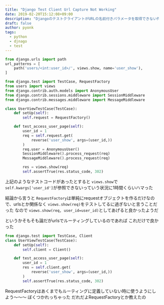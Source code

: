 ```yaml
---
title: "Django Test Client Url Capture Not Working"
date: 2019-02-20T15:12:08+09:00
description: "DjangoのテストクライアントがURLの名前付きパラメータを取得できない件"
draft: false
author: pyonk
tags:
  - python
  - djnago
  - test
---
```


```python:urls.py
from django.urls import path
url_patterns = [
    path('users/<int:user_id>/', views.show, name='user_show'),
]
```


```python:tests.py
from django.test import TestCase, RequestFactory
from users import views
from django.contrib.auth.models import AnonymousUser
from django.contrib.sessions.middleware import SessionMiddleware
from django.contrib.messages.middleware import MessageMiddleware

class UserViewTestCase(TestCase):
    def setUp(self):
        self.request = RequestFactory()

    def test_access_user_page(self):
        user_id = 1
        req = self.request.get(
            reverse('user_show', args=(user_id,))
        )
        req.user = AnonymousUser()
        SessionMiddleware().process_request(req)
        MessageMiddleware().process_request(req)

        res = views.show(req)
        self.assertTrue(res.status_code, 302)
```


上記のようなテストコードがあったとすると
`views.show`で`self.kwargs['user_id']`が参照できないっていう状況に1時間くらいハマった

結論から言うと
`RequestFactory`は単純にrequestオブジェクトを作るだけなので、urlsとか関係なく
`views.show(req)`をテストしてるに過ぎないと言うことだった
なので
`views.show(req, user_id=user_id)`としてあげると良かったようだ


というかそもそも論だがurlsでルーティングしているのであれば
これだけで良かった


```python:test.py
from django.test import TestCase, Client
class UserViewTestCase(TestCase):
    def setUp(self):
        self.client = Client()

    def test_access_user_page(self):
        user_id = 1
        res = self.client.get(
            reverse('user_show', args=(user_id,))
        )
        self.assertTrue(res.status_code, 302)
```

RequestFactoryはあくまでもルーティングに定義していない時に使うようにしよう〜〜〜
ぼくつかれっちゃった
だれだよRequestFactoryとか教えたの
